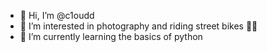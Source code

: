 - 👋 Hi, I’m @c1oudd
- 👀 I’m interested in photography and riding street bikes 🚴‍♂️
- 🌱 I’m currently learning the basics of python

<!---
c1oudd/c1oudd is a ✨ special ✨ repository because its `README.md` (this file) appears on your GitHub profile.
You can click the Preview link to take a look at your changes.
--->
